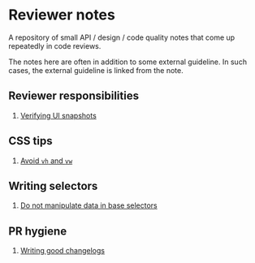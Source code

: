 # Reviewer notes

A repository of small API / design / code quality notes that come up repeatedly in code reviews.

The notes here are often in addition to some external guideline. In such cases, the external guideline is linked from the note.

## Reviewer responsibilities

1. [Verifying UI snapshots](./verifying-ui-snapshots.md)

## CSS tips

1. [Avoid `vh` and `vw`](./avoid-vh-vw.md)

## Writing selectors

1. [Do not manipulate data in base selectors](./simple-base-selectors.md)

## PR hygiene

1. [Writing good changelogs](./tips-for-writing-changelog-entries.md)